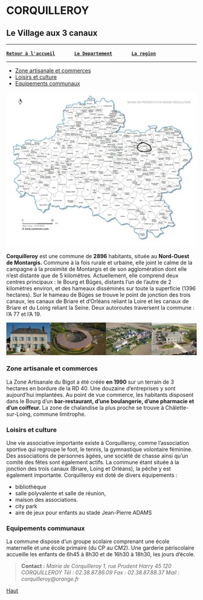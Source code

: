 # CORQUILLEROY

## Le Village aux 3 canaux

---
**[`Retour à l'accueil`](index.md)**&nbsp;&nbsp;&nbsp;&nbsp;&nbsp;&nbsp;&nbsp;&nbsp;&nbsp;&nbsp;&nbsp;&nbsp;&nbsp;**[`Le Departement`](mon-departement.md)**&nbsp;&nbsp;&nbsp;&nbsp;&nbsp;&nbsp;&nbsp;&nbsp;&nbsp;&nbsp;&nbsp;&nbsp;&nbsp;**[`La region`](ma-region.md)**

---
<!-- no toc -->
- [Zone artisanale et commerces](#zone-artisanale-et-commerces)
- [Loisirs et culture](#loisirs-et-culture)
- [Equipements communaux](#equipements-communaux)
  
![corqui](./Image/corquille.jpg)

**Corquilleroy** est une commune de **2896** habitants, située au **Nord-Ouest de Montargis.**
Commune à la fois rurale et urbaine, elle joint le calme de la campagne à la proximité de Montargis et de son agglomération dont elle n’est distante que de 5 kilomètres.
Actuellement, elle comprend deux centres principaux : le Bourg et Bûges, distants l’un de l’autre de 2 kilomètres environ, et des hameaux disséminés sur toute la superficie (1396 hectares). Sur le hameau de Bûges se trouve le point de jonction des trois canaux, les canaux de Briare et d’Orléans reliant la Loire et les canaux de Briare et du Loing reliant la Seine.
Deux autoroutes traversent la commune : l’A 77 et l’A 19.

![corquilsnap](./Image/corquillsnap.jpg)

### Zone artisanale et commerces

La Zone Artisanale du Bigot a été créée **en 1990** sur un terrain de 3 hectares en bordure de la RD 40.
Une douzaine d’entreprises y sont aujourd’hui implantées.
Au point de vue commerce, les habitants disposent dans le Bourg d’un **bar-restaurant, d’une boulangerie, d’une pharmacie et d’un coiffeur.**
La zone de chalandise la plus proche se trouve à Châlette-sur-Loing, commune limitrophe.

### Loisirs et culture

Une vie associative importante existe à Corquilleroy, comme l’association sportive qui regroupe le foot, le tennis, la gymnastique volontaire féminine.
Des associations de personnes âgées, une société de chasse ainsi qu’un comité des fêtes sont également actifs.
La commune étant située à la jonction des trois canaux (Briare, Loing et Orléans), la pêche y est également importante.
Corquilleroy est doté de divers équipements :

- bibliothèque
- salle polyvalente et salle de réunion,
- maison des associations.
- city park
- aire de jeux pour enfants au stade Jean-Pierre ADAMS

### Equipements communaux

La commune dispose d’un groupe scolaire comprenant une école maternelle et une école primaire (du CP au CM2).
Une garderie périscolaire accueille les enfants de 6h45 à 8h30 et de 16h30 à 18h30, les jours d’école.

>**Contact :**
_Mairie de Corquilleroy
1, rue Prudent Harry
45 120 CORQUILLEROY
Tél : 02.38.87.86.09
Fax : 02.38.87.88.37
Mail : corquilleroy@orange.fr_

[Haut](#corquilleroy)
  